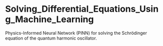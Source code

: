 # Solving_Differential_Equations_Using_Machine_Learning
Physics-Informed Neural Network (PINN) for solving the Schrödinger equation of the quantum harmonic oscillator.
